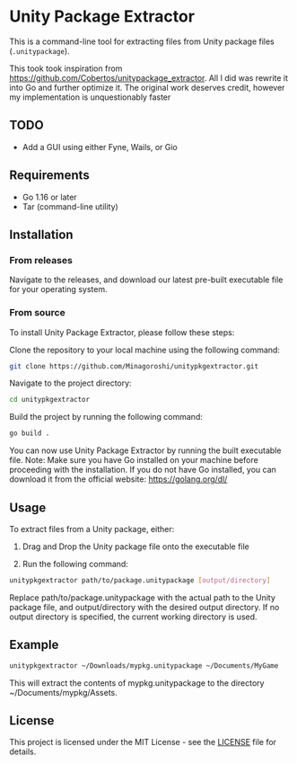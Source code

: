 # Unity Package Extractor

This is a command-line tool for extracting files from Unity package files (`.unitypackage`).

This took took inspiration from https://github.com/Cobertos/unitypackage_extractor. All I did was rewrite it into Go and further optimize it. The original work deserves credit, however my implementation is unquestionably faster


## TODO
- Add a GUI using either Fyne, Wails, or Gio

## Requirements

- Go 1.16 or later
- Tar (command-line utility)

## Installation

### From releases
Navigate to the releases, and download our latest pre-built executable file for your operating system.

### From source
To install Unity Package Extractor, please follow these steps:

Clone the repository to your local machine using the following command:
```bash
git clone https://github.com/Minagoroshi/unitypkgextractor.git
````
Navigate to the project directory:
```bash 
cd unitypkgextractor
```
Build the project by running the following command:
```bash
go build .
````
You can now use Unity Package Extractor by running the built executable file.
Note: Make sure you have Go installed on your machine before proceeding with the installation. If you do not have Go installed, you can download it from the official website: https://golang.org/dl/

## Usage
To extract files from a Unity package, either:

1. Drag and Drop the Unity package file onto the executable file


2. Run the following command:

```bash
unitypkgextractor path/to/package.unitypackage [output/directory]
```
Replace path/to/package.unitypackage with the actual path to the Unity package file, and output/directory with the desired output directory. If no output directory is specified, the current working directory is used.


## Example

```bash
unitypkgextractor ~/Downloads/mypkg.unitypackage ~/Documents/MyGame
```

This will extract the contents of mypkg.unitypackage to the directory ~/Documents/mypkg/Assets.

## License

This project is licensed under the MIT License - see the [LICENSE](LICENSE) file for details.
